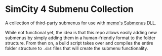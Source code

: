 # SimCity 4 Submenu Collection

A collection of third-party submenus for use with [memo's Submenus DLL](https://github.com/memo33/submenus-dll).

While not functional yet, the idea is that this repo allows easily adding new submenus by simply adding them in a human-friendly format to the folder structure.
From then on, a build script takes over and compiles the entire folder structure to `.dat` files that will create the submenu functionality.
